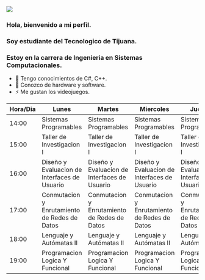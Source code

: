 ![](Imagenes/BR14N4GMER.png)
### Hola, bienvenido a mi perfil.
### Soy estudiante del Tecnologico de Tijuana.
### Estoy en la carrera de Ingenieria en Sistemas Computacionales.


- 🔭 Tengo conocimientos de C#, C++.
- 🌱 Conozco de hardware y software.
- ⚡ Me gustan los videojuegos.

| Hora/Dia | Lunes                           | Martes                          | Miercoles                       | Jueves                          | Viernes                         |
|----------|---------------------------------|---------------------------------|---------------------------------|---------------------------------|---------------------------------|
| 14:00    | Sistemas Programables           | Sistemas Programables           | Sistemas Programables           | Sistemas Programables           |                                 |
| 15:00    | Taller de Investigacion I       | Taller de Investigacion I       | Taller de Investigacion I       | Taller de Investigacion I       |                                 |
| 16:00    | Diseño y Evaluacion de Interfaces de Usuario | Diseño y Evaluacion de Interfaces de Usuario | Diseño y Evaluacion de Interfaces de Usuario | Diseño y Evaluacion de Interfaces de Usuario | Diseño y Evaluacion de Interfaces de Usuario |
| 17:00    | Conmutacion y Enrutamiento de Redes de Datos | Conmutacion y Enrutamiento de Redes de Datos | Conmutacion y Enrutamiento de Redes de Datos | Conmutacion y Enrutamiento de Redes de Datos | Conmutacion y Enrutamiento de Redes de Datos |           |
| 18:00    | Lenguaje y Autómatas II         | Lenguaje y Autómatas II         | Lenguaje y Autómatas II         | Lenguaje y Autómatas II         | Lenguaje y Autómatas II         |
| 19:00    | Programacion Logica Y Funcional | Programacion Logica Y Funcional | Programacion Logica Y Funcional | Programacion Logica Y Funcional |                                 |
